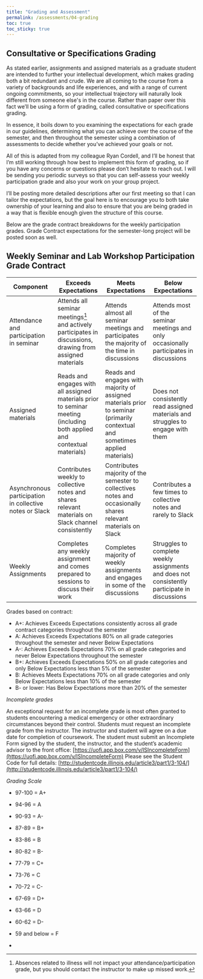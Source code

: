 ```yaml
---
title: "Grading and Assessment"
permalink: /assessments/04-grading
toc: true
toc_sticky: true
---
```


## Consultative or Specifications Grading

As stated earlier, assignments and assigned materials as a graduate student are intended to further your intellectual development, which makes grading both a bit redundant and crude. We are all coming to the course from a variety of backgrounds and life experiences, and with a range of current ongoing commitments, so your intellectual trajectory will naturally look different from someone else's in the course. Rather than paper over this fact we’ll be using a form of grading, called consultative or specifications grading.

In essence, it boils down to you examining the expectations for each grade in our guidelines, determining what you can achieve over the course of the semester, and then throughout the semester using a combination of assessments to decide whether you’ve achieved your goals or not. 

All of this is adapted from my colleague Ryan Cordell, and I’ll be honest that I’m still working through how best to implement this form of grading, so if you have any concerns or questions please don’t hesitate to reach out. I will be sending you periodic surveys so that you can self-assess your weekly participation grade and also your work on your group project.

I’ll be posting more detailed descriptions after our first meeting so that I can tailor the expectations, but the goal here is to encourage you to both take ownership of your learning and also to ensure that you are being graded in a way that is flexible enough given the structure of this course.

Below are the grade contract breakdowns for the weekly participation grades. Grade Contract expectations for the semester-long project will be posted soon as well.


## Weekly Seminar and Lab Workshop Participation Grade Contract


| Component                                           | Exceeds Expectations                                                                  | Meets Expectations                                                                         | Below Expectations                                                              |
|-----------------------------------------------------|--------------------------------------------------------------------------------------|-------------------------------------------------------------------------------------------|----------------------------------------------------------------------------------|
| Attendance and participation in seminar             | Attends all seminar meetings[^1] and actively participates in discussions, drawing from assigned materials | Attends almost all seminar meetings and participates the majority of the time in discussions | Attends most of the seminar meetings and only occasionally participates in discussions   |
| Assigned materials                                  | Reads and engages with all assigned materials prior to seminar meeting (including both applied and contextual materials) | Reads and engages with majority of assigned materials prior to seminar (primarily contextual and sometimes applied materials) | Does not consistently read assigned materials and struggles to engage with them  |
| Asynchronous participation in collective notes or Slack | Contributes weekly to collective notes and shares relevant materials on Slack channel consistently | Contributes majority of the semester to collectives notes and occasionally shares relevant materials on Slack | Contributes a few times to collective notes and rarely to Slack                      |
| Weekly Assignments                                  | Completes any weekly assignment and comes prepared to sessions to discuss their work | Completes majority of weekly assignments and engages in some of the discussions | Struggles to complete weekly assignments and does not consistently participate in discussions |


Grades based on contract:

- A+: Achieves Exceeds Expectations consistently across all grade contract categories throughout the semester
- A: Achieves Exceeds Expectations 80% on all grade categories throughout the semester and never Below Expectations
- A-: Achieves Exceeds Expectations 70% on all grade categories and never Below Expectations throughout the semester
- B+: Achieves Exceeds Expectations 50% on all grade categories and only Below Expectations less than 5% of the semester
- B: Achieves Meets Expectations 70% on all grade categories and only Below Expectations less than 10% of the semester
- B- or lower: Has Below Expectations more than 20% of the semester

*Incomplete grades*

An exceptional request for an incomplete grade is most often granted to students encountering a medical emergency or other extraordinary circumstances beyond their control. Students must request an incomplete grade from the instructor. The instructor and student will agree on a due date for completion of coursework. The student must submit an Incomplete Form signed by the student, the instructor, and the student’s academic advisor to the front office: [https://uofi.app.box.com/v/ISIncompleteForm](https://uofi.app.box.com/v/ISIncompleteForm) 
Please see the Student Code for full details: [http://studentcode.illinois.edu/article3/part1/3-104/](http://studentcode.illinois.edu/article3/part1/3-104/)

*Grading Scale*

  - 97-100 = A+
  - 94-96 = A
  - 90-93 = A-
  - 87-89 = B+
  - 83-86 = B
  - 80-82 = B-
  - 77-79 = C+
  - 73-76 = C
  - 70-72 = C-
  - 67-69 = D+
  - 63-66 = D
  - 60-62 = D-
  - 59 and below = F


- [^1]: Absences related to illness will not impact your attendance/participation grade, but you should contact the instructor to make up missed work.